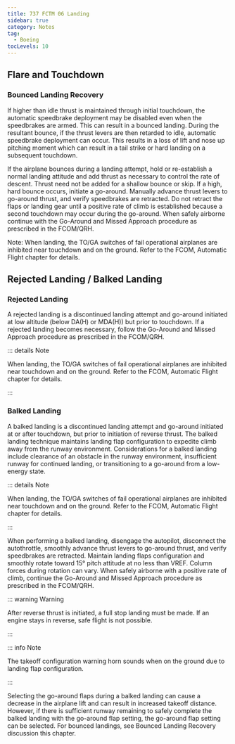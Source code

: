 ```yaml
---
title: 737 FCTM 06 Landing
sidebar: true
category: Notes
tag:
  - Boeing
tocLevels: 10
---
```


## Flare and Touchdown

### Bounced Landing Recovery

If higher than idle thrust is maintained through initial touchdown, the automatic speedbrake deployment may be disabled even when the speedbrakes are armed. This can result in a bounced landing. During the resultant bounce, if the thrust levers are then retarded to idle, automatic speedbrake deployment can occur. This results in a loss of lift and nose up pitching moment which can result in a tail strike or hard landing on a subsequent touchdown.

If the airplane bounces during a landing attempt, hold or re-establish a normal landing attitude and add thrust as necessary to control the rate of descent. Thrust need not be added for a shallow bounce or skip. If a high, hard bounce occurs, initiate a go-around. Manually advance thrust levers to go-around thrust, and verify speedbrakes are retracted. Do not retract the flaps or landing gear until a positive rate of climb is established because a second touchdown may occur during the go-around. When safely airborne continue with the Go-Around and Missed Approach procedure as prescribed in the FCOM/QRH.

Note: When landing, the TO/GA switches of fail operational airplanes are inhibited near touchdown and on the ground. Refer to the FCOM, Automatic Flight chapter for details.

<AudioPlayer src= "/Boeing/737FCTM06/If higher than idle thrust is maintained.mp3"></AudioPlayer>

## Rejected Landing / Balked Landing

### Rejected Landing

A rejected landing is a discontinued landing attempt and go-around initiated at low altitude (below DA(H) or MDA(H)) but prior to touchdown. If a rejected landing becomes necessary, follow the Go-Around and Missed Approach procedure as prescribed in the FCOM/QRH.

<AudioPlayer src= "/Boeing/737FCTM06/Rejected Landing.mp3"></AudioPlayer>

::: details Note

When landing, the TO/GA switches of fail operational airplanes are inhibited near touchdown and on the ground. Refer to the FCOM, Automatic Flight chapter for details.

:::

### Balked Landing

A balked landing is a discontinued landing attempt and go-around initiated at or after touchdown, but prior to initiation of reverse thrust. The balked landing technique maintains landing flap configuration to expedite climb away from the runway environment. Considerations for a balked landing include clearance of an obstacle in the runway environment, insufficient runway for continued landing, or transitioning to a go-around from a low-energy state.

::: details Note

When landing, the TO/GA switches of fail operational airplanes are inhibited near touchdown and on the ground. Refer to the FCOM, Automatic Flight chapter for details.

:::

When performing a balked landing, disengage the autopilot, disconnect the autothrottle, smoothly advance thrust levers to go-around thrust, and verify speedbrakes are retracted. Maintain landing flaps configuration and smoothly rotate toward 15° pitch attitude at no less than VREF. Column forces during rotation can vary. When safely airborne with a positive rate of climb, continue the Go-Around and Missed Approach procedure as prescribed in the FCOM/QRH.

::: warning Warning

After reverse thrust is initiated, a full stop landing must be made. If an engine stays in reverse, safe flight is not possible.

:::

::: info Note

The takeoff configuration warning horn sounds when on the ground due to landing flap configuration.

:::

Selecting the go-around flaps during a balked landing can cause a decrease in the airplane lift and can result in increased takeoff distance. However, if there is sufficient runway remaining to safely complete the balked landing with the go-around flap setting, the go-around flap setting can be selected.
For bounced landings, see Bounced Landing Recovery discussion this chapter.
